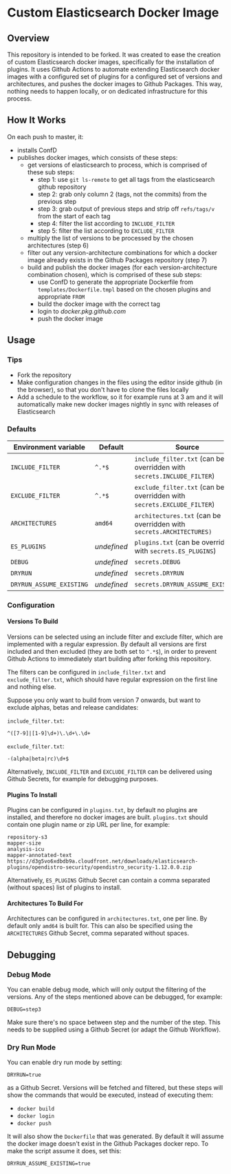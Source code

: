 # Custom Elasticsearch Docker Image

## Overview

This repository is intended to be forked. It was created to ease the creation of custom Elasticsearch docker images, specifically for the installation of plugins. It uses Github Actions to automate extending Elasticsearch docker images with a configured set of plugins for a configured set of versions and architectures, and pushes the docker images to Github Packages. This way, nothing needs to happen locally, or on dedicated infrastructure for this process.

## How It Works

On each push to master, it:

* installs ConfD
* publishes docker images, which consists of these steps:
  * get versions of elasticsearch to process, which is comprised of these sub steps:
    * step 1: use `git ls-remote` to get all tags from the elasticsearch github repository
    * step 2: grab only column 2 (tags, not the commits) from the previous step
    * step 3: grab output of previous steps and strip off `refs/tags/v` from the start of each tag
    * step 4: filter the list according to `INCLUDE_FILTER`
    * step 5: filter the list according to `EXCLUDE_FILTER`
  * multiply the list of versions to be processed by the chosen architectures (step 6)
  * filter out any version-architecture combinations for which a docker image already exists in the Github Packages repository (step 7)
  * build and publish the docker images (for each version-architecture combination chosen), which is comprised of these sub steps:
    * use ConfD to generate the appropriate Dockerfile from `templates/Dockerfile.tmpl` based on the chosen plugins and appropriate `FROM`
    * build the docker image with the correct tag
    * login to *docker.pkg.github.com*
    * push the docker image

## Usage

### Tips

* Fork the repository
* Make configuration changes in the files using the editor inside github (in the browser), so that you don't have to clone the files locally
* Add a schedule to the workflow, so it for example runs at 3 am and it will automatically make new docker images nightly in sync with releases of Elasticsearch

### Defaults

Environment variable | Default | Source
-------------------- | ------- | ------
`INCLUDE_FILTER` | `^.*$` | `include_filter.txt` (can be overridden with `secrets.INCLUDE_FILTER`)
`EXCLUDE_FILTER` | `^.*$ `| `exclude_filter.txt` (can be overridden with `secrets.EXCLUDE_FILTER`)
`ARCHITECTURES` | `amd64` | `architectures.txt` (can be overridden with `secrets.ARCHITECTURES)`
`ES_PLUGINS` | *undefined* | `plugins.txt` (can be overridden with `secrets.ES_PLUGINS`)
`DEBUG` | *undefined* | `secrets.DEBUG`
`DRYRUN` | *undefined* | `secrets.DRYRUN`
`DRYRUN_ASSUME_EXISTING` | *undefined* | `secrets.DRYRUN_ASSUME_EXISTING`

### Configuration

#### Versions To Build

Versions can be selected using an include filter and exclude filter, which are implemented with a regular expression. By default all versions are first included and then excluded (they are both set to `^.*$`), in order to prevent Github Actions to immediately start building after forking this repository.

The filters can be configured in `include_filter.txt` and `exclude_filter.txt`, which should have regular expression on the first line and nothing else.

Suppose you only want to build from version 7 onwards, but want to exclude alphas, betas and release candidates:

`include_filter.txt`:
```
^([7-9]|[1-9]\d+)\.\d+\.\d+
```

`exclude_filter.txt`:
```
-(alpha|beta|rc)\d+$
```

Alternatively, `INCLUDE_FILTER` and `EXCLUDE_FILTER` can be delivered using Github Secrets, for example for debugging purposes.

#### Plugins To Install

Plugins can be configured in `plugins.txt`, by default no plugins are installed, and therefore no docker images are built. `plugins.txt` should contain one plugin name or zip URL per line, for example:

```
repository-s3
mapper-size
analysis-icu
mapper-annotated-text
https://d3g5vo6xdbdb9a.cloudfront.net/downloads/elasticsearch-plugins/opendistro-security/opendistro_security-1.12.0.0.zip
```

Alternatively, `ES_PLUGINS` Github Secret can contain a comma separated (without spaces) list of plugins to install.

#### Architectures To Build For

Architectures can be configured in `architectures.txt`, one per line. By default only `amd64` is built for. This can also be specified using the `ARCHITECTURES` Github Secret, comma separated without spaces.

## Debugging

### Debug Mode

You can enable debug mode, which will only output the filtering of the versions. Any of the steps mentioned above can be debugged, for example:

```
DEBUG=step3
```

Make sure there's no space between step and the number of the step. This needs to be supplied using a Github Secret (or adapt the Github Workflow).

### Dry Run Mode

You can enable dry run mode by setting:

```
DRYRUN=true
```

as a Github Secret. Versions will be fetched and filtered, but these steps will show the commands that would be executed, instead of executing them:

* `docker build`
* `docker login`
* `docker push`

It will also show the `Dockerfile` that was generated. By default it will assume the docker image doesn't exist in the Github Packages docker repo. To make the script assume it does, set this:

```
DRYRUN_ASSUME_EXISTING=true
```